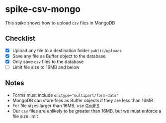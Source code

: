 # spike-csv-mongo

This spike shows how to upload `csv` files in MongoDB

## Checklist

- [x] Upload any file to a destination folder `public/uploads`
- [x] Save any file as Buffer object to the database
- [x] Only save `csv` files to the database
- [ ] Limit file size to 16MB and below

## Notes

- Forms must include `enctype="multipart/form-data"`
- MongoDB can store files as Buffer objects if they are less than 16MB
- For file sizes larger than 16MB, use [GridFS](https://docs.mongodb.com/manual/core/gridfs/)
- Our `csv` files are unlikely to be greater than 16MB, but we must enforce a file size limit

